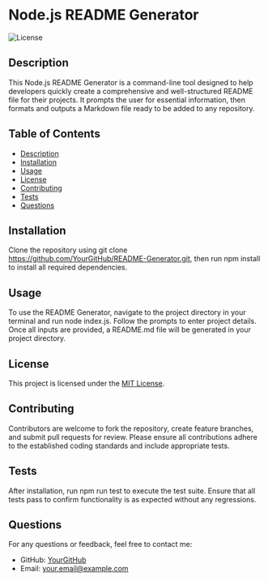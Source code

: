 # Node.js README Generator
  
  ![License](https://img.shields.io/badge/License-MIT-blue.svg)
  
## Description
  
  This Node.js README Generator is a command-line tool designed to help developers quickly create a comprehensive and well-structured README file for their projects. It prompts the user for essential information, then formats and outputs a Markdown file ready to be added to any repository.
  
## Table of Contents
  
- [Description](#description)
- [Installation](#installation)
- [Usage](#usage)
- [License](#license)
- [Contributing](#contributing)
- [Tests](#tests)
- [Questions](#questions)
  
## Installation
  
  Clone the repository using git clone https://github.com/YourGitHub/README-Generator.git, then run npm install to install all required dependencies.
  
## Usage
  
  To use the README Generator, navigate to the project directory in your terminal and run node index.js. Follow the prompts to enter project details. Once all inputs are provided, a README.md file will be generated in your project directory.
  
  ## License
  
  This project is licensed under the [MIT License](https://opensource.org/licenses/MIT).
  
## Contributing
  
  Contributors are welcome to fork the repository, create feature branches, and submit pull requests for review. Please ensure all contributions adhere to the established coding standards and include appropriate tests.
  
## Tests
  
  After installation, run npm run test to execute the test suite. Ensure that all tests pass to confirm functionality is as expected without any regressions.
  
## Questions
  
  For any questions or feedback, feel free to contact me:
- GitHub: [YourGitHub](https://github.com/YourGitHub)
- Email: your.email@example.com